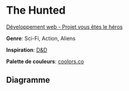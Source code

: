 # The Hunted
[Développement web - Projet vous êtes le héros](https://smnarnold.com/projets/vous-etes-le-heros)

**Genre**: Sci-Fi, Action, Aliens

**Inspiration**: [D&D](https://www.dandwiki.com/wiki/)

**Palette de couleurs**: [coolors.co](https://coolors.co/524543-604a35-a39578-ddc192-135756-5a7d68)

## Diagramme

